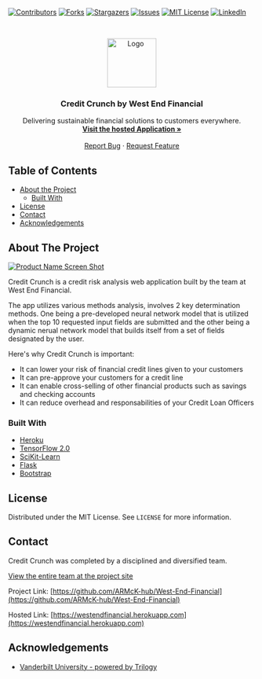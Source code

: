 <!-- 
README Template Author: otheneildrew
Template Source: https://github.com/othneildrew/Best-README-Template
Version Author: Drew McKinney
 -->





<!-- PROJECT SHIELDS -->
[![Contributors][contributors-shield]][contributors-url]
[![Forks][forks-shield]][forks-url]
[![Stargazers][stars-shield]][stars-url]
[![Issues][issues-shield]][issues-url]
[![MIT License][license-shield]][license-url]
[![LinkedIn][linkedin-shield]][linkedin-url]



<!-- PROJECT LOGO -->
<br />
<p align="center">
  <a href="https://westendfinancial.herokuapp.com/">
    <img src="https://raw.githubusercontent.com/ARMcK-hub/West-End-Financial/master/Images/About_us.jpg" alt="Logo" width="100" height="100">
  </a>

  <h3 align="center">Credit Crunch by West End Financial</h3>

  <p align="center">
    Delivering sustainable financial solutions to customers everywhere.
    <br />
    <a href="https://westendfinancial.herokuapp.com/"><strong>Visit the hosted Application »</strong></a>
    <br />
    <br />
    <a href="https://github.com/ARMcK-hub/West-End-Financial/issues">Report Bug</a>
    ·
    <a href="https://github.com/ARMcK-hub/West-End-Financial/issues">Request Feature</a>
  </p>
</p>



<!-- TABLE OF CONTENTS -->
## Table of Contents

* [About the Project](#about-the-project)
  * [Built With](#built-with)
* [License](#license)
* [Contact](#contact)
* [Acknowledgements](#acknowledgements)



<!-- ABOUT THE PROJECT -->
## About The Project

[![Product Name Screen Shot][product-screenshot]](https://westendfinancial.herokuapp.com/)

Credit Crunch is a credit risk analysis web application built by the team at West End Financial.

The app utilizes various methods analysis, involves 2 key determination methods. One being a pre-developed neural network model that is utilized when the top 10 requested input fields are submitted and the other being a dynamic nerual network model that builds itself from a set of fields designated by the user.


Here's why Credit Crunch is important:
* It can lower your risk of financial credit lines given to your customers
* It can pre-approve your customers for a credit line
* It can enable cross-selling of other financial products such as savings and checking accounts
* It can reduce overhead and responsabilities of your Credit Loan Officers


### Built With
* [Heroku](https://www.heroku.com/home)
* [TensorFlow 2.0](https://www.tensorflow.org/)
* [SciKit-Learn](https://scikit-learn.org/stable/index.html)
* [Flask](https://flask.palletsprojects.com/en/1.1.x/)
* [Bootstrap](https://getbootstrap.com)


<!-- LICENSE -->
## License

Distributed under the MIT License. See `LICENSE` for more information.



<!-- CONTACT -->
## Contact
Credit Crunch was completed by a disciplined and diversified team. 

[View the entire team at the project site](https://westendfinancial.herokuapp.com/about_us.html)


Project Link: [https://github.com/ARMcK-hub/West-End-Financial](https://github.com/ARMcK-hub/West-End-Financial)

Hosted Link: [https://westendfinancial.herokuapp.com](https://westendfinancial.herokuapp.com)



<!-- ACKNOWLEDGEMENTS -->
## Acknowledgements
* [Vanderbilt University - powered by Trilogy](https://bootcamps.vanderbilt.edu/data/)




<!-- MARKDOWN LINKS & IMAGES -->
<!-- https://www.markdownguide.org/basic-syntax/#reference-style-links -->

<!-- Stock -->
[linkedin-shield]: https://img.shields.io/badge/-LinkedIn-black.svg?style=flat&logo=linkedin&colorB=555
[license-url]: https://github.com/ARMcK-hub/West-End-Financial/blob/master/LICENSE.txt

<!-- Project Dynamic -->
[contributors-shield]: https://img.shields.io/github/contributors/ARMcK-hub/West-End-Financial.svg?style=flat
[forks-shield]: https://img.shields.io/github/forks/ARMcK-hub/West-End-Financial.svg?style=flat
[stars-shield]: https://img.shields.io/github/stars/ARMcK-hub/West-End-Financial.svg?style=flat
[issues-shield]: https://img.shields.io/github/issues/ARMcK-hub/West-End-Financial.svg?style=flat
[license-shield]: https://img.shields.io/github/license/ARMcK-hub/West-End-Financial.svg?style=flat
[linkedin-url]: https://www.linkedin.com/in/drew-mckinney/
[contributors-url]: https://github.com/ARMcK-hub/West-End-Financial/graphs/contributors
[forks-url]: https://github.com/ARMcK-hub/West-End-Financial/network/members
[stars-url]: https://github.com/ARMcK-hub/West-End-Financial/stargazers
[issues-url]: https://github.com/ARMcK-hub/West-End-Financial/issues
[product-screenshot]: https://raw.githubusercontent.com/ARMcK-hub/West-End-Financial/master/Images/App_Home.png